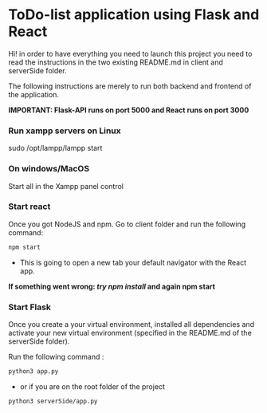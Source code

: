 # ToDo-list application using Flask and React

Hi! in order to have everything you need to launch this project you need to read the instructions in the two existing README.md in client and serverSide folder.

The following instructions are merely to run both backend and frontend of the application.

**IMPORTANT: Flask-API runs on port 5000 and React runs on port 3000**

### Run xampp servers on Linux
sudo /opt/lampp/lampp start

### On windows/MacOS
Start all in the Xampp panel control

### Start react
Once you got NodeJS and npm. Go to client folder and run the following command:
```bash
npm start
```
- This is going to open a new tab your default navigator with the React app.

**If something went wrong: *try npm install* and again npm start**

### Start Flask
Once you create a your virtual environment, installed all dependencies and activate your new virtual environment (specified in the README.md of the serverSide folder).

Run the following command :
```bash
python3 app.py
```
- or if you are on the root folder of the project
```bash
python3 serverSide/app.py
```


